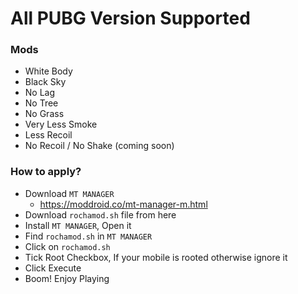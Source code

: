 # All PUBG Version Supported

### Mods
- White Body
- Black Sky
- No Lag
- No Tree 
- No Grass
- Very Less Smoke
- Less Recoil
- No Recoil / No Shake (coming soon)

### How to apply?
- Download `MT MANAGER`
  - https://moddroid.co/mt-manager-m.html
- Download `rochamod.sh` file from here
- Install `MT MANAGER`, Open it
- Find `rochamod.sh` in `MT MANAGER`
- Click on `rochamod.sh`
- Tick Root Checkbox, If your mobile is rooted otherwise ignore it
- Click Execute
- Boom! Enjoy Playing
